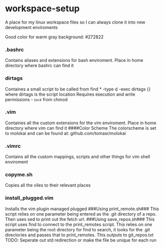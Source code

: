 # workspace-setup
A place for my linux workspace files so I can always clone it into new development enviroments

Good color for warm gray background: #272822

### .bashrc ###
Contains aliases and extensions for bash enviroment. Place in home directory where bashrc can find it
### dirtags ###
Containes a small script to be called from find * -type d -exec dirtags {} where dirtags is the script location
Requires execution and write permissions - u+x from chmod 
### .vim ###
Containes all the custom extensions for the vim enviroment. Place in home directory where vim can find it
####Color Scheme
The colorscheme is set to molokai and can be found at: github.com/tomasr/molokai
### .vimrc ###
Contains all the custom mappings, scripts and other things for vim shell enviroment
### copyme.sh ###
Copies all the viles to their relevant places
### install_plugged.vim ###
Installs the vim plugin managed plugged
###Using print_remote.sh###
This script relies on one parameter being entered as the .git directory of a repo.
Then uses sed to print out the fetch url.
###Using save_repos.sh###
This script uses find to connect to the print_remotes script.
This relies on one parameter being the root directory for find to search, it looks for the .git directories and passes that to print_remotes. This outputs to git_repos.txt
TODO: Seperate out std redirection or make the file be unique for each run

